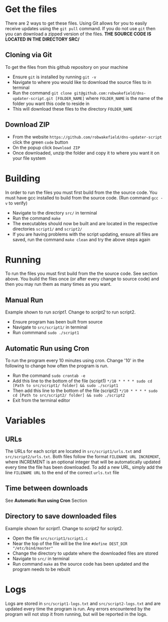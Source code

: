 # Get the files
There are 2 ways to get these files. Using Git allows for you to easily receive updates using the `git pull` command. If you do not use `git` then you can download a zipped version of the files.
**THE SOURCE CODE IS LOCATED IN THE DIRECTORY SRC/**

## Cloning via Git
To get the files from this github repository on your machine
- Ensure `git` is installed by running `git -v`
- Navigate to where you would like to download the source files to in terminal
- Run the command `git clone git@github.com:robwakefield/dns-updater-script.git [FOLDER_NAME]` where `FOLDER_NAME` is the name of the folder you want this code to reside in
- This will download these files to the directory `FOLDER_NAME`

## Download ZIP
- From the website `https://github.com/robwakefield/dns-updater-script` click the green `code` button
- On the popup click `Download ZIP`
- Once downloaded, unzip the folder and copy it to where you want it on your file system

# Building
In order to run the files you must first build from the the source code.
You must have gcc installed to build from the source code. (Run command `gcc -v` to verify)
- Navigate to the directory `src/` in terminal
- Run the command `make`
- The executables should now be built and are located in the respective directories `script1/` and `script2/`
- If you are having problems with the script updating, ensure all files are saved, run the command `make clean` and try the above steps again

# Running
To run the files you must first build from the the source code. See section above. You build the files once (or after every change to source code) and then you may run them as many times as you want.

## Manual Run
Example shown to run *script1*. Change to *script2* to run script2.
- Ensure program has been built from source
- Navigate to `src/script1/` in terminal
- Run commmand `sudo ./script1`

## Automatic Run using Cron
To run the program every 10 minutes using cron. Change '10' in the following to change how often the program is run.
- Run the command `sudo crontab -e`
- Add this line to the bottom of the file (script1) `*/10 * * * * sudo cd [Path to src/script1/ folder] && sudo ./script1`
- Then add this line to the bottom of the file (script2) `*/10 * * * * sudo cd [Path to src/script2/ folder] && sudo ./script2`
- Exit from the terminal editor

# Variables

## URLs
The URLs for each script are located in `src/script1/urls.txt` and `src/script2/urls.txt`.
Both files follow the format `FILENAME URL INCREMENT`, where INCREMENT is an optional integer that will be automatically updated every time the file has been downloaded.
To add a new URL, simply add the line `FILENAME URL` to the end of the correct `urls.txt` file

## Time between downloads
See **Automatic Run using Cron** Section

## Directory to save downloaded files
Example shown for *script1*. Change to *script2* for script2.
- Open the file `src/script1/script1.c`
- Near the top of the file will be the line `#define DEST_DIR "/etc/bind/master"`
- Change the directory to update where the downloaded files are stored
- Navigate to `src/` in terminal
- Run command `make` as the source code has been updated and the program needs to be rebuilt

# Logs
Logs are stored in `src/script1-logs.txt` and `src/script2-logs.txt` and are updated every time the program is run.
Any errors encountered by the program will not stop it from running, but will be reported in the logs.
